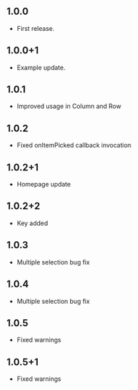 ## 1.0.0

* First release.

## 1.0.0+1

* Example update.

## 1.0.1

* Improved usage in Column and Row

## 1.0.2

* Fixed onItemPicked callback invocation

## 1.0.2+1

* Homepage update

## 1.0.2+2

* Key added

## 1.0.3

* Multiple selection bug fix

## 1.0.4

* Multiple selection bug fix

## 1.0.5

* Fixed warnings

## 1.0.5+1

* Fixed warnings